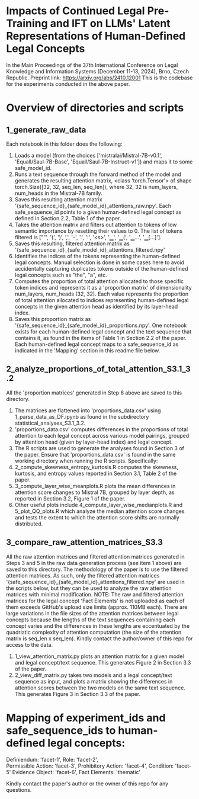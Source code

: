 # Impacts of Continued Legal Pre-Training and IFT on LLMs' Latent Representations of Human-Defined Legal Concepts
In the Main Proceedings of the 37th International Conference on Legal Knowledge and Information Systems​ (December 11-13, 2024), Brno, Czech Republic.
Preprint link: https://arxiv.org/abs/2410.12001
This is the codebase for the experiments conducted in the above paper.

# Overview of directories and scripts
## 1_generate_raw_data
Each notebook in this folder does the following:
1. Loads a model (from the choices ['mistralai/Mistral-7B-v0.1', 'Equall/Saul-7B-Base', 'Equall/Saul-7B-Instruct-v1']) and maps it to some safe_model_id.
2. Runs a text sequence through the forward method of the model and generates the resulting attention matrix, <class 'torch.Tensor'> of shape torch.Size([32, 32, seq_len, seq_len]), where 32, 32 is num_layers, num_heads in the Mistral-7B family.
3. Saves this resulting attention matrix '{safe_sequence_id}_{safe_model_id}_attentions_raw.npy'. Each safe_sequence_id points to a given human-defined legal concept as defined in Section 2.2, Table 1 of the paper.
4. Takes the attention matrix and filters out attention to tokens of low semantic importance by resetting their values to 0. The list of tokens filtered is ["'", '(', ')', ',', '-', '.', '\:', '\<s>', '▁', '▁(', '▁...', '▁[...]'].
5. Saves this resulting, filtered attention matrix as '{safe_sequence_id}_{safe_model_id}_attentions_filtered.npy'
6. Identifies the indices of the tokens representing the human-defined legal concepts. Manual selection is done in some cases here to avoid accidentally capturing duplicates tokens outside of the human-defined legal concepts such as "the", "a", etc.
7. Computes the proportion of total attention allocated to those specific token indices and represents it as a 'proportion matrix' of dimensionality num_layers, num_heads (32, 32). Each value represents the proportion of total attention allocated to indices representing human-defined legal concepts in the given attention head as identified by its layer-head index.
8. Saves this proportion matrix as '{safe_sequence_id}_{safe_model_id}_proportions.npy'.
One notebook exists for each human-defined legal concept and the text sequence that contains it, as found in the items of Table 1 in Section 2.2 of the paper. Each human-defined legal concept maps to a safe_sequence_id as indicated in the 'Mapping' section in this readme file below.

## 2_analyze_proportions_of_total_attention_S3.1_3.2
All the 'proportion matrices' generated in Step 8 above are saved to this directory. 
1. The matrices are flattened into 'proportions_data.csv' using 1_parse_data_as_DF.ipynb as found in the subdirectory statistical_analyses_S3.1_3.2.
2. 'proportions_data.csv' computes differences in the proportions of total attention to each legal concept across various model pairings, grouped by attention head (given by layer-head index) and legal concept.
3. The R scripts are used to generate the analyses found in Section 3 of the paper. Ensure that 'proportions_data.csv' is found in the same working directory when running the R scripts. Specifically:
4. 2_compute_skewness_entropy_kurtosis.R computes the skewness, kurtosis, and entropy values reported in Section 3.1, Table 2 of the paper.
5. 3_compute_layer_wise_meanplots.R plots the mean differences in attention score changes to Mistral 7B, grouped by layer depth, as reported in Section 3.2, Figure 1 of the paper.
6. Other useful plots include 4_compute_layer_wise_medianplots.R and 5_plot_QQ_plots.R which analyze the median attention score changes and tests the extent to which the attention score shifts are normally distributed.

## 3_compare_raw_attention_matrices_S3.3
All the raw attention matrices and filtered attention matrices generated in Steps 3 and 5 in the raw data generation process (see item 1 above) are saved to this directory.
The methodology of the paper is to use the filtered attention matrices. As such, only the filtered attention matrices '{safe_sequence_id}_{safe_model_id}_attentions_filtered.npy' are used in the scripts below, but they can be used to analyze the raw attention matrices with minimal modification.
NOTE: The raw and filtered attention matrices for the legal concept 'Fact Elements' is not uploaded as each of them exceeds GitHub's upload size limits (approx. 110MB each). There are large variations in the file sizes of the attention matrices between legal concepts because the lengths of the text sequences containing each concept varies and the differences in these lengths are eccentuated by the quadriatic complexity of attention computation (the size of the attention matrix is seq_len x seq_len). Kindly contact the author/owner of this repo for access to the data. 
1. 1_view_attention_matrix.py plots an attention matrix for a given model and legal concept/text sequence. This generates Figure 2 in Section 3.3 of the paper.
2. 2_view_diff_matrix.py takes two models and a legal concept/text sequence as input, and plots a matrix showing the differences in attention scores between the two models on the same text sequence. This generates Figure 3 in Section 3.3 of the paper.
 
# Mapping of experiment_ids and safe_sequence_ids to human-defined legal concepts:
Definiendum: 'facet-1',
Role: 'facet-2',      
Permissible Action: 'facet-3',
Prohibitory Action: 'facet-4',
Condition: 'facet-5'
Evidence Object: 'facet-6',
Fact Elements: 'thematic'

Kindly contact the paper's author or the owner of this repo for any questions.
